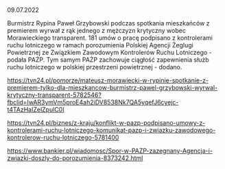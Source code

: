 09.07.2022

Burmistrz Rypina Paweł Grzybowski podczas spotkania mieszkańców z premierem wyrwał z rąk jednego z mężczyzn krytyczny wobec Morawieckiego transparent. 181 umów o pracę podpisano z kontrolerami ruchu lotniczego w ramach porozumienia Polskiej Agencji Żeglugi Powietrznej ze Związkiem Zawodowym Kontrolerów Ruchu Lotniczego - podała PAŻP. Tym samym PAŻP zachowuje ciągłość zapewnienia służb ruchu lotniczego w polskiej przestrzeni powietrznej - dodano.

https://tvn24.pl/pomorze/mateusz-morawiecki-w-rypinie-spotkanie-z-premierem-tylko-dla-mieszkancow-burmistrz-pawel-grzybowski-wyrwal-krytyczny-transparent-5782546?fbclid=IwAR3ymVm5proE4ah2iDV8538Nk7QA5yqefJ6cyejc-t4TAzHaIZelZpulC0I

https://tvn24.pl/biznes/z-kraju/konflikt-w-pazp-podpisano-umowy-z-kontrolerami-ruchu-lotniczego-komunikat-pazp-i-zwiazku-zawodowego-kontrolerow-ruchu-lotniczego-5781400

https://www.bankier.pl/wiadomosc/Spor-w-PAZP-zazegnany-Agencja-i-zwiazki-doszly-do-porozumienia-8373242.html